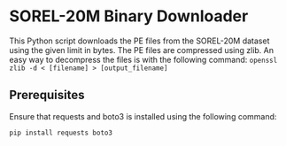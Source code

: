 # SOREL-20M Binary Downloader

This Python script downloads the PE files from the SOREL-20M dataset using the given limit in bytes. The PE files are compressed using zlib. An easy way to decompress the files is with the following command:
`openssl zlib -d < [filename] > [output_filename]`

## Prerequisites

Ensure that requests and boto3 is installed using the following command:

`pip install requests boto3`
